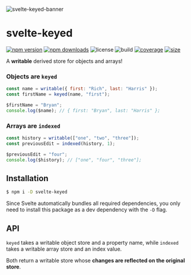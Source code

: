 ![svelte-keyed-banner](https://user-images.githubusercontent.com/42545742/145455110-0d90603a-5fb3-453a-a9ea-7c4e3b443913.png)

# svelte-keyed

[![npm version](http://img.shields.io/npm/v/svelte-keyed.svg)](https://www.npmjs.com/package/svelte-keyed)
[![npm downloads](https://img.shields.io/npm/dm/svelte-keyed.svg)](https://www.npmjs.com/package/svelte-keyed)
![license](https://img.shields.io/npm/l/svelte-keyed)
![build](https://img.shields.io/github/workflow/status/bryanmylee/svelte-keyed/publish)
[![coverage](https://coveralls.io/repos/github/bryanmylee/svelte-keyed/badge.svg?branch=main)](https://coveralls.io/github/bryanmylee/svelte-keyed?branch=main)
[![size](https://img.shields.io/bundlephobia/min/svelte-keyed)](https://bundlephobia.com/result?p=svelte-keyed)

A **writable** derived store for objects and arrays!

### Objects are `keyed`

```js
const name = writable({ first: "Rich", last: "Harris" });
const firstName = keyed(name, "first");

$firstName = "Bryan";
console.log($name); // { first: "Bryan", last: "Harris" };
```

### Arrays are `indexed`

```js
const history = writable(["one", "two", "three"]);
const previousEdit = indexed(history, 1);

$previousEdit = "four";
console.log($history); // ["one", "four", "three"];
```

## Installation

```bash
$ npm i -D svelte-keyed
```

Since Svelte automatically bundles all required dependencies, you only need to install this package as a dev dependency with the `-D` flag.

## API

`keyed` takes a writable object store and a property name, while `indexed` takes a writable array store and an index value.

Both return a writable store whose **changes are reflected on the original store**.
